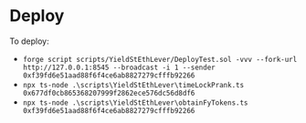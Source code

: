 # Deploy
To deploy:
- `forge script scripts/YieldStEthLever/DeployTest.sol -vvv --fork-url http://127.0.0.1:8545 --broadcast -i 1 --sender 0xf39fd6e51aad88f6f4ce6ab8827279cfffb92266`
- `npx ts-node .\scripts\YieldStEthLever\timeLockPrank.ts 0x677df0cb865368207999f2862ece576dc56d8df6`
- `npx ts-node .\scripts\YieldStEthLever\obtainFyTokens.ts 0xf39fd6e51aad88f6f4ce6ab8827279cfffb92266`
